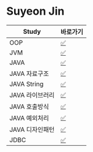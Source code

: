 # Suyeon Jin

|Study|바로가기|
|---|---|
|OOP|[:white_check_mark:](../jsy/oop.md)|
|JVM|[:white_check_mark:](../jsy/jvm.md)|
|JAVA|[:white_check_mark:](../jsy/java.md)|
|JAVA 자료구조|[:white_check_mark:](../jsy/structure.md)|
|JAVA String|[:white_check_mark:](../jsy/string.md)|
|JAVA 라이브러리|[:white_check_mark:](../jsy/lib.md)|
|JAVA 호출방식|[:white_check_mark:](../jsy/call.md)|
|JAVA 예외처리|[:white_check_mark:](../jsy/exception.md)|
|JAVA 디자인패턴|[:white_check_mark:](../jsy/pattern.md)|
|JDBC|[:white_check_mark:](./jdbc.md)|
